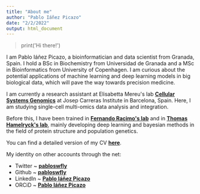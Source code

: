 ```yaml
---
title: "About me"
author: "Pablo Iáñez Picazo"
date: "2/2/2022"
output: html_document
---
```


> print('Hi there!')

I am Pablo Iáñez Picazo, a bioinformatician and data scientist from Granada, Spain. I hold a BSc in Biochemistry from Universidad de Granada and a MSc in Bioinformatics from University of Copenhagen. I am curious about the potential applications of machine learning and deep learning models in big biological data, which will pave the way towards precision medicine.

I am currently a research assistant at Elisabetta Mereu's lab [**Cellular Systems Genomics**](https://www.carrerasresearch.org/en/cellular-systems-genomics_169432) at Josep Carreras Institute in Barcelona, Spain. Here, I am studying single-cell multi-omics data 
analysis and integration. 

Before this, I have been trained in [**Fernando Racimo's lab**](https://sites.google.com/site/fernandoracimo/) and in [**Thomas Hamelryck's lab**](https://dsin.ku.dk/key_researchers/thomas_hamelryck/), mainly developing deep learning and bayesian methods in the field of protein structure and population genetics.

You can find a detailed version of my CV [**here**](/cv).

My identity on other accounts through the net:
- Twitter ~ [**pabloswfly**](https://twitter.com/pabloswfly)
- Github ~ [**pabloswfly**](https://github.com/pabloswfly)
- LinkedIn ~ [**Pablo Iáñez Picazo**](https://www.linkedin.com/in/pabswfly/)
- ORCiD ~ [**Pablo Iáñez Picazo**](https://orcid.org/my-orcid?orcid=0000-0001-7174-3264)
